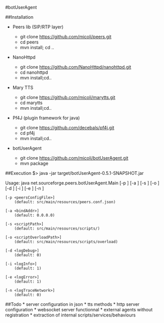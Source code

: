 #botUserAgent

##Installation
* Peers lib (SIP/RTP layer)
  * git clone https://github.com/micoli/peers.git
  * cd peers
  * mvn install; cd ..

* NanoHttpd
  * git clone https://github.com/NanoHttpd/nanohttpd.git
  * cd nanohttpd
  * mvn install;cd..

* Mary TTS
  * git clone https://github.com/micoli/marytts.git
  * cd marytts
  * mvn install;cd..

* Pf4J (plugin framework for java)
  * git clone https://github.com/decebals/pf4j.git
  * cd pf4j
  * mvn install;cd..

* botUserAgent
  * git clone https://github.com/micoli/botUserAgent.git
  * mvn package


##Execution
$> java -jar target/botUserAgent-0.5.1-SNAPSHOT.jar

Usage: java net.sourceforge.peers.botUserAgent.Main
			[-p <peersConfigFile>] [-a <bindAddr>] [-s <scriptPath>] [-o <scriptOverloadPath>] [-d <logDebug>] [-i <logInfo>] [-e <logError>] [-n <logTraceNetwork>]

	[-p <peersConfigFile>]
		(default: src/main/resources/peers.conf.json)

	[-a <bindAddr>]
		(default: 0.0.0.0)

	[-s <scriptPath>]
		(default: src/main/resources/scripts/)

	[-o <scriptOverloadPath>]
		(default: src/main/resources/scripts/overload)

	[-d <logDebug>]
		(default: 0)

	[-i <logInfo>]
		(default: 1)

	[-e <logError>]
		(default: 1)

	[-n <logTraceNetwork>]
		(default: 0)



##Todo
	* server configuration in json
	* tts methods
	* http server configuration
	* websocket server functionnal
	* external agents without registration
	* extraction of internal scripts/services/behaviours
